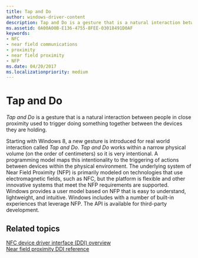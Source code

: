 ```yaml
---
title: Tap and Do
author: windows-driver-content
description: Tap and Do is a gesture that is a natural interaction between people in close proximity used to trigger doing something together between the devices they are holding.
ms.assetid: 0A00A00B-E136-4755-8FEE-03018491D0AF
keywords:
- NFC
- near field communications
- proximity
- near field proximity
- NFP
ms.date: 04/20/2017
ms.localizationpriority: medium
---
```


# Tap and Do


*Tap and Do* is a gesture that is a natural interaction between people in close proximity used to trigger doing something together between the devices they are holding.

Starting with Windows 8, a new gesture is introduced for real world interaction called *Tap and Do*. *Tap and Do* works within a narrow physical volume (on the order of centimeters) so it is very intentional. A programming model maps this intentionality to the triggering of actions between devices within the physical environment. The underlying system of Near Field Proximity (NFP) is primarily modeled on technologies that use electromagnetic fields, such as NFC, but the platform is flexible and other innovative systems that meet the NFP requirements are supported. Windows provides a user model based on NFP that is easy to understand, lightweight, and intuitive. Windows includes with a number of built-in experiences that leverage NFP. The API is available for third-party development.

 

 
## Related topics
 [NFC device driver interface (DDI) overview](https://msdn.microsoft.com/library/windows/hardware/mt715815)  
[Near field proximity DDI reference](https://msdn.microsoft.com/library/windows/hardware/jj866056)  

